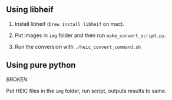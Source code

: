 ## Using libheif

1. Install libheif (`brew install libheif` on mac).

2. Put images in `img` folder and then run `make_convert_script.py`.

3. Run the conversion with `./heic_convert_command.sh`

## Using pure python

*BROKEN*

Put HEIC files in the `img` folder, run script, outputs results to same.
